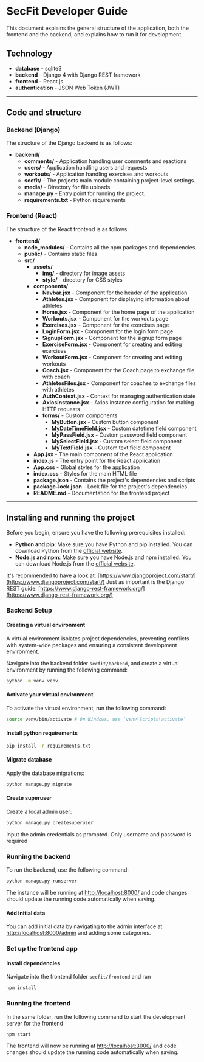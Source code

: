 # SecFit Developer Guide

This document explains the general structure of the application, both the frontend and the backend, and explains how to run it for development.

## Technology

- **database** - sqlite3
- **backend** - Django 4 with Django REST framework
- **frontend** - React.js
- **authentication** - JSON Web Token (JWT)

---

## Code and structure

### Backend (Django)

The structure of the Django backend is as follows:

- **backend/**
  - **comments/** - Application handling user comments and reactions
  - **users/** - Application handling users and requests
  - **workouts/** - Application handling exercises and workouts
  - **secfit/** - The projects main module containing project-level settings.
  - **media/** - Directory for file uploads
  - **manage.py** - Entry point for running the project.
  - **requirements.txt** - Python requirements

### Frontend (React)

The structure of the React frontend is as follows:

- **frontend/**
  - **node_modules/** - Contains all the npm packages and dependencies.
  - **public/** - Contains static files
  - **src/**
    - **assets/**
      - **img/** - directory for image assets
      - **style/** - directory for CSS styles
    - **components/**
      - **Navbar.jsx** - Component for the header of the application
      - **Athletes.jsx** - Component for displaying information about athletes
      - **Home.jsx** - Component for the home page of the application
      - **Workouts.jsx** - Component for the workouts page
      - **Exercises.jsx** - Component for the exercises page
      - **LoginForm.jsx** - Component for the login form page
      - **SignupForm.jsx** - Component for the signup form page
      - **ExerciseForm.jsx** - Component for creating and editing exercises
      - **WorkoutForm.jsx** - Component for creating and editing workouts
      - **Coach.jsx** - Component for the Coach page to exchange file with coach
      - **AthletesFiles.jsx** - Component for coaches to exchange files with athletes
      - **AuthContext.jsx** - Context for managing authentication state
      - **AxiosInstance.jsx** - Axios instance configuration for making HTTP requests
      - **forms/** - Custom components
        - **MyButton.jsx** - Custom button component
        - **MyDateTimeField.jsx** - Custom datetime field component
        - **MyPassField.jsx** - Custom password field component
        - **MySelectField.jsx** - Custom select field component
        - **MyTextField.jsx** - Custom text field component
    - **App.jsx** - The main component of the React application
    - **index.js** - The entry point for the React application
    - **App.css** - Global styles for the application
    - **index.css** - Styles for the main HTML file
    - **package.json** - Contains the project's dependencies and scripts
    - **package-lock.json** - Lock file for the project's dependencies
    - **README.md** - Documentation for the frontend project

---

## Installing and running the project

Before you begin, ensure you have the following prerequisites installed:

- **Python and pip**: Make sure you have Python and pip installed. You can download Python from the [official website](https://www.python.org/).
- **Node.js and npm**: Make sure you have Node.js and npm installed. You can download Node.js from the [official website](https://nodejs.org/).

It's recommended to have a look at: [https://www.djangoproject.com/start/](https://www.djangoproject.com/start/)
Just as important is the Django REST guide: [https://www.django-rest-framework.org/](https://www.django-rest-framework.org/)

### Backend Setup

#### Creating a virtual environment

A virtual environment isolates project dependencies, preventing conflicts with system-wide packages and ensuring a consistent development environment.

Navigate into the backend folder `secfit/backend`, and create a virtual environment by running the following command:

```bash
python -m venv venv
```

#### Activate your virtual environment

To activate the virtual environment, run the following command:

```bash
source venv/bin/activate # On Windows, use `venv\Scripts\activate`
```

#### Install python requirements

```bash
pip install -r requirements.txt
```

#### Migrate database

Apply the database migrations:

```bash
python manage.py migrate
```

#### Create superuser

Create a local admin user:

```bash
python manage.py createsuperuser
```

Input the admin credentials as prompted. Only username and password is required

### Running the backend

To run the backend, use the following command:

```bash
python manage.py runserver
```

The instance will be running at [http://localhost:8000/](http://localhost:8000/) and code changes should update the running code automatically when saving.

#### Add initial data

You can add initial data by navigating to the admin interface at [http://localhost:8000/admin](http://localhost:8000/admin) and adding some categories.

### Set up the frontend app

#### Install dependencies

Navigate into the frontend folder `secfit/frontend` and run

```bash
npm install
```

### Running the frontend

In the same folder, run the following command to start the development server for the frontend

```bash
npm start
```

The frontend will now be running at [http://localhost:3000/](http://localhost:3000/) and code changes should update the running code automatically when saving.
